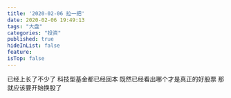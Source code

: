```yaml
---
title: '2020-02-06 拉一把'
date: 2020-02-06 19:49:13
tags: "大盘"
categories: "投资"
published: true
hideInList: false
feature: 
isTop: false
---
```

已经上长了不少了
科技型基金都已经回本
既然已经看出哪个才是真正的好股票
那就应该要开始换股了
<!-- more -->
